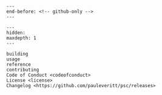 ```{include} ../README.md
---
end-before: <!-- github-only -->
---
```

[license]: license
[contributor guide]: contributing
[command-line reference]: usage

```{toctree}
---
hidden:
maxdepth: 1
---

building
usage
reference
contributing
Code of Conduct <codeofconduct>
License <license>
Changelog <https://github.com/pauleveritt/psc/releases>
```
